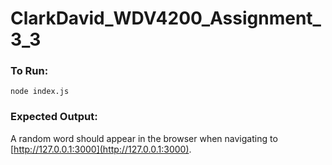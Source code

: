 # ClarkDavid_WDV4200_Assignment_3_3

### To Run:

```shell
node index.js
```

### Expected Output:

A random word should appear in the browser when navigating to [http://127.0.0.1:3000](http://127.0.0.1:3000).